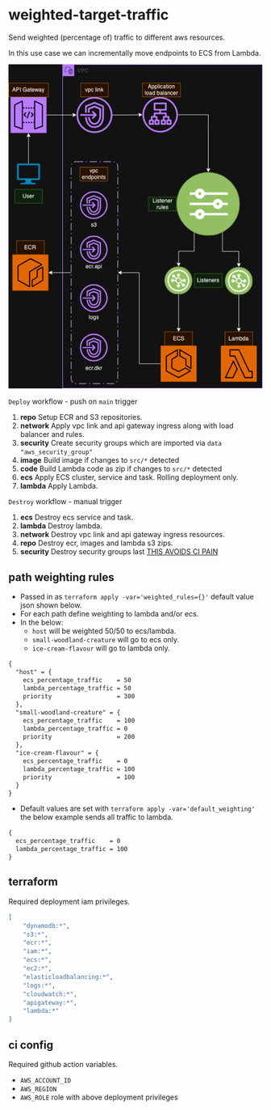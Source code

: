 # weighted-target-traffic

Send weighted (percentage of) traffic to different aws resources. 

In this use case we can incrementally move endpoints to ECS from Lambda.

![Infrastructure](docs/infra.drawio.png)

`Deploy` workflow - push on `main` trigger

1. **repo** Setup ECR and S3 repositories.
2. **network** Apply vpc link and api gateway ingress along with load balancer and rules.
3. **security** Create security groups which are imported via `data "aws_security_group"`
4. **image** Build image if changes to `src/*` detected
5. **code** Build Lambda code as zip if changes to `src/*` detected
6. **ecs** Apply ECS cluster, service and task. Rolling deployment only.
7. **lambda** Apply Lambda.


`Destroy` workflow - manual trigger

1. **ecs** Destroy ecs service and task.
2. **lambda** Destroy lambda.
3. **network** Destroy vpc link and api gateway ingress resources.
4. **repo** Destroy ecr, images and lambda s3 zips.
5. **security** Destroy security groups last [THIS AVOIDS CI PAIN](https://github.com/hashicorp/terraform-provider-aws/issues/2445)

## path weighting rules

- Passed in as `terraform apply -var='weighted_rules={}'` default value json shown below.
- For each path define weighting to lambda and/or ecs.
- In the below:
  - `host` will be weighted 50/50 to ecs/lambda.
  - `small-woodland-creature` will go to ecs only.
  - `ice-cream-flavour` will go to lambda only.

```hcl
{
  "host" = {
    ecs_percentage_traffic    = 50
    lambda_percentage_traffic = 50
    priority                  = 300
  },
  "small-woodland-creature" = {
    ecs_percentage_traffic    = 100
    lambda_percentage_traffic = 0
    priority                  = 200
  },
  "ice-cream-flavour" = {
    ecs_percentage_traffic    = 0
    lambda_percentage_traffic = 100
    priority                  = 100
  }
}
```

- Default values are set with `terraform apply -var='default_weighting'` the below example sends all traffic to lambda.

```hcl
{
  ecs_percentage_traffic    = 0
  lambda_percentage_traffic = 100
}
```

## terraform

Required deployment iam privileges.

```json
[
    "dynamodb:*", 
    "s3:*", 
    "ecr:*", 
    "iam:*", 
    "ecs:*", 
    "ec2:*", 
    "elasticloadbalancing:*", 
    "logs:*", 
    "cloudwatch:*", 
    "apigateway:*", 
    "lambda:*"
]
```

## ci config

Required github action variables.
- `AWS_ACCOUNT_ID`
- `AWS_REGION`
- `AWS_ROLE` role with above deployment privileges
